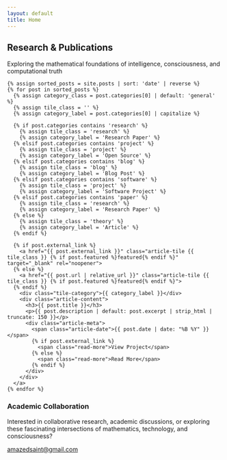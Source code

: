 ```yaml
---
layout: default
title: Home
---
```


<div class="section">
  <div class="section-header">
    <h2>Research & Publications</h2>
    <p class="section-subtitle">Exploring the mathematical foundations of intelligence, consciousness, and computational truth</p>
  </div>
  <div class="articles-grid">
    
    {% assign sorted_posts = site.posts | sort: 'date' | reverse %}
    {% for post in sorted_posts %}
      {% assign category_class = post.categories[0] | default: 'general' %}
      {% assign tile_class = '' %}
      {% assign category_label = post.categories[0] | capitalize %}
      
      {% if post.categories contains 'research' %}
        {% assign tile_class = 'research' %}
        {% assign category_label = 'Research Paper' %}
      {% elsif post.categories contains 'project' %}
        {% assign tile_class = 'project' %}
        {% assign category_label = 'Open Source' %}
      {% elsif post.categories contains 'blog' %}
        {% assign tile_class = 'blog' %}
        {% assign category_label = 'Blog Post' %}
      {% elsif post.categories contains 'software' %}
        {% assign tile_class = 'project' %}
        {% assign category_label = 'Software Project' %}
      {% elsif post.categories contains 'paper' %}
        {% assign tile_class = 'research' %}
        {% assign category_label = 'Research Paper' %}
      {% else %}
        {% assign tile_class = 'theory' %}
        {% assign category_label = 'Article' %}
      {% endif %}
      
      {% if post.external_link %}
        <a href="{{ post.external_link }}" class="article-tile {{ tile_class }} {% if post.featured %}featured{% endif %}" target="_blank" rel="noopener">
      {% else %}
        <a href="{{ post.url | relative_url }}" class="article-tile {{ tile_class }} {% if post.featured %}featured{% endif %}">
      {% endif %}
        <div class="tile-category">{{ category_label }}</div>
        <div class="article-content">
          <h3>{{ post.title }}</h3>
          <p>{{ post.description | default: post.excerpt | strip_html | truncate: 150 }}</p>
          <div class="article-meta">
            <span class="article-date">{{ post.date | date: "%B %Y" }}</span>
            {% if post.external_link %}
              <span class="read-more">View Project</span>
            {% else %}
              <span class="read-more">Read More</span>
            {% endif %}
          </div>
        </div>
      </a>
    {% endfor %}

  </div>
</div>

<div class="contact-section">
  <div class="contact-content">
    <h3>Academic Collaboration</h3>
    <p>Interested in collaborative research, academic discussions, or exploring these fascinating intersections of mathematics, technology, and consciousness?</p>
    <a href="mailto:amazedsaint@gmail.com" class="contact-email">amazedsaint@gmail.com</a>
  </div>
</div>